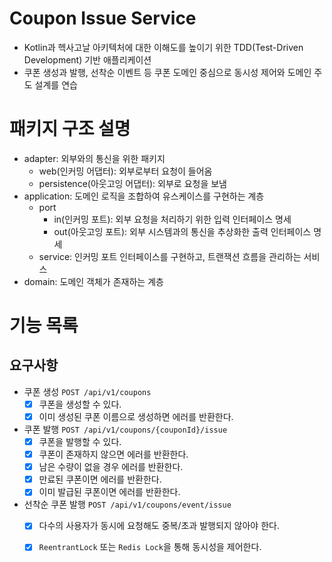 # Coupon Issue Service
- Kotlin과 헥사고날 아키텍처에 대한 이해도를 높이기 위한 TDD(Test-Driven Development) 기반 애플리케이션
- 쿠폰 생성과 발행, 선착순 이벤트 등 쿠폰 도메인 중심으로 동시성 제어와 도메인 주도 설계를 연습
# 패키지 구조 설명
- adapter: 외부와의 통신을 위한 패키지
  - web(인커밍 어댑터): 외부로부터 요청이 들어옴
  - persistence(아웃고잉 어댑터): 외부로 요청을 보냄
- application: 도메인 로직을 조합하여 유스케이스를 구현하는 계층
  - port
    - in(인커밍 포트): 외부 요청을 처리하기 위한 입력 인터페이스 명세
    - out(아웃고잉 포트): 외부 시스템과의 통신을 추상화한 출력 인터페이스 명세
  - service: 인커밍 포트 인터페이스를 구현하고, 트랜잭션 흐름을 관리하는 서비스
- domain: 도메인 객체가 존재하는 계층

# 기능 목록
## 요구사항
- 쿠폰 생성 `POST /api/v1/coupons`
  - [x] 쿠폰을 생성할 수 있다.
  - [x] 이미 생성된 쿠폰 이름으로 생성하면 에러를 반환한다.
- 쿠폰 발행 `POST /api/v1/coupons/{couponId}/issue`
  - [x] 쿠폰을 발행할 수 있다.
  - [x] 쿠폰이 존재하지 않으면 에러를 반환한다.
  - [x] 남은 수량이 없을 경우 에러를 반환한다.
  - [x] 만료된 쿠폰이면 에러를 반환한다.
  - [x] 이미 발급된 쿠폰이면 에러를 반환한다.
- 선착순 쿠폰 발행 `POST /api/v1/coupons/event/issue`
  - [x] 다수의 사용자가 동시에 요청해도 중복/초과 발행되지 않아야 한다.
  - [x] `ReentrantLock` 또는 `Redis Lock`을 통해 동시성을 제어한다.

